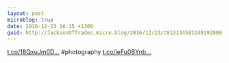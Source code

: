 ```yaml
---
layout: post
microblog: true
date: 2016-12-23 16:15 +1300
guid: http://JacksonOfTrades.micro.blog/2016/12/23/t812134583240192000.html
---
```

[t.co/18QxuJm0D...](https://t.co/18QxuJm0DQ) #photography [t.co/ieFu0BYnb...](https://t.co/ieFu0BYnb1)
